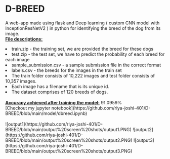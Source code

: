 # D-BREED
A web-app made using flask and Deep learning ( custom CNN model with InceptionResNetV2 ) in python for identifying the breed of the dog from its image.
<br>
<ins><b>File descriptions:</b></ins>
<li> train.zip - the training set, we are provided the breed for these dogs</li>
<li> test.zip - the test set, we have to predict the probability of each breed for each image </li>
<li> sample_submission.csv - a sample submission file in the correct format </li>
<li> labels.csv - the breeds for the images in the train set </li>
<li> The train folder consists of 10,222 images and test folder consists of 10,357 images.</li>
<li> Each image has a filename that is its unique id. </li>
<li> The dataset comprises of 120 breeds of dogs. </li>
<br>
<ins><b>Accuracy achieved after training the model:</b></ins>  91.0959%
<br>
[Checkout my jupyter notebook](https://github.com/riya-joshi-401/D-BREED/blob/main/model/dbreed.ipynb)
<br><br>
![output1](https://github.com/riya-joshi-401/D-BREED/blob/main/output%20screen%20shots/output1.PNG)
![output2](https://github.com/riya-joshi-401/D-BREED/blob/main/output%20screen%20shots/output2.PNG)
![output3](https://github.com/riya-joshi-401/D-BREED/blob/main/output%20screen%20shots/output3.PNG)

